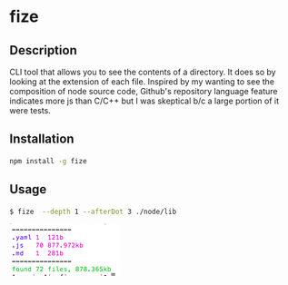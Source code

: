 # fize #

## Description ##
CLI tool that allows you to see the contents of a directory.  It does so by
looking at the extension of each file.  Inspired by my wanting to see the
composition of node source code, Github's repository language feature indicates
more js than C/C++ but I was skeptical b/c a large portion of it were tests.

## Installation ##
```bash
npm install -g fize
```

## Usage ##
```bash
$ fize  --depth 1 --afterDot 3 ./node/lib
```
![cli output](./out-eg.png)
